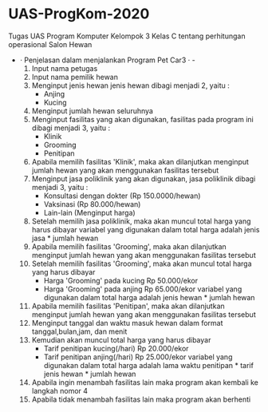 # UAS-ProgKom-2020
Tugas UAS Program Komputer Kelompok 3 Kelas C tentang perhitungan operasional Salon Hewan
- · Penjelasan dalam menjalankan Program Pet Car3 · -
  1. Input nama petugas 
  2. Input nama pemilik hewan
  3. Menginput jenis hewan
      jenis hewan dibagi menjadi 2, yaitu :
        - Anjing
        - Kucing
  4. Menginput jumlah hewan seluruhnya
  5. Menginput fasilitas yang akan digunakan,
      fasilitas pada program ini dibagi menjadi 3, yaitu :
        - Klinik
        - Grooming
        - Penitipan
  6. Apabila memilih fasilitas 'Klinik', maka akan dilanjutkan menginput jumlah hewan yang akan menggunakan fasilitas tersebut
  7. Menginput jasa poliklinik yang akan digunakan,
      jasa poliklinik dibagi menjadi 3, yaitu :
        - Konsultasi dengan dokter (Rp 150.0000/hewan)
        - Vaksinasi                (Rp   80.000/hewan)
        - Lain-lain                (Menginput harga)
  8. Setelah memilih jasa poliklinik, maka akan muncul total harga yang harus dibayar
      variabel yang digunakan dalam total harga adalah jenis jasa * jumlah hewan
  9. Apabila memilih fasilitas 'Grooming', maka akan dilanjutkan menginput jumlah hewan yang akan menggunakan fasilitas tersebut
  10. Setelah memilih fasilitas 'Grooming', maka akan muncul total harga yang harus dibayar
      - Harga 'Grooming' pada kucing       Rp 50.000/ekor
      - Harga 'Grooming' pada anjing       Rp 65.000/ekor
        variabel yang digunakan dalam total harga adalah jenis hewan * jumlah hewan
  11. Apabila memilih fasilitas 'Penitipan', maka akan dilanjutkan menginput jumlah hewan yang akan menggunakan fasilitas tersebut
  12. Menginput tanggal dan waktu masuk hewan
        dalam format tanggal,bulan,jam, dan menit
  13. Kemudian akan muncul total harga yang harus dibayar
      - Tarif penitipan kucing(/hari)         Rp  20.000/ekor
      - Tarif penitipan anjing(/hari)         Rp  25.000/ekor
        variabel yang digunakan dalam total harga adalah lama waktu penitipan * tarif jenis hewan * jumlah hewan
  14. Apabila ingin menambah fasilitas lain maka program akan kembali ke langkah nomor 4
  15. Apabila tidak menambah fasilitas lain maka program akan berhenti
